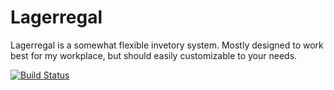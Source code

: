Lagerregal
========

Lagerregal is a somewhat flexible invetory system. Mostly designed to work best for my workplace, but should easily customizable to your needs.

[![Build Status](https://travis-ci.org/vIiRuS/Lagerregal.png?branch=master)](https://travis-ci.org/vIiRuS/Lagerregal)
